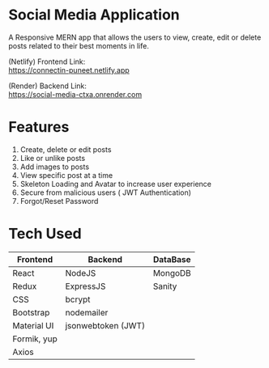 # Social Media Application

A Responsive MERN app that allows the users to view, create, edit or delete posts related to their best moments in life.

<!-- Deployed Links -->

(Netlify) Frontend Link:
<br/>
https://connectin-puneet.netlify.app

(Render) Backend Link:
<br />
https://social-media-ctxa.onrender.com

<!--  Features -->

# Features

1. Create, delete or edit posts
2. Like or unlike posts
3. Add images to posts
4. View specific post at a time
5. Skeleton Loading and Avatar to increase user experience
6. Secure from malicious users ( JWT Authentication)
7. Forgot/Reset Password

<!-- Tech used -->

# Tech Used

| Frontend    | Backend            | DataBase |
| ----------- | ------------------ | -------- |
| React       | NodeJS             | MongoDB  |
| Redux       | ExpressJS          | Sanity   |
| CSS         | bcrypt             |          |
| Bootstrap   | nodemailer         |          |
| Material UI | jsonwebtoken (JWT) |          |
| Formik, yup |                    |          |
| Axios       |                    |          |
